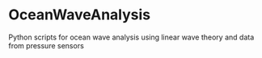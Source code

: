# OceanWaveAnalysis
Python scripts for ocean wave analysis using linear wave theory and data from pressure sensors 
